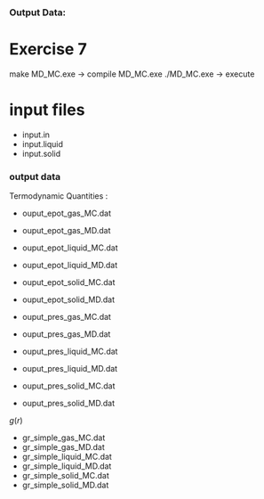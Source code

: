 ### Output Data: 
# Exercise 7
make MD_MC.exe -> compile MD_MC.exe
./MD_MC.exe -> execute 

# input files
- input.in 
- input.liquid
- input.solid

### output data 
Termodynamic Quantities : 
- ouput_epot_gas_MC.dat
- ouput_epot_gas_MD.dat

- ouput_epot_liquid_MC.dat
- ouput_epot_liquid_MD.dat

- ouput_epot_solid_MC.dat
- ouput_epot_solid_MD.dat

- ouput_pres_gas_MC.dat
- ouput_pres_gas_MD.dat

- ouput_pres_liquid_MC.dat
- ouput_pres_liquid_MD.dat

- ouput_pres_solid_MC.dat
- ouput_pres_solid_MD.dat

$g(r)$  
- gr_simple_gas_MC.dat
- gr_simple_gas_MD.dat
- gr_simple_liquid_MC.dat
- gr_simple_liquid_MD.dat
- gr_simple_solid_MC.dat
- gr_simple_solid_MD.dat
